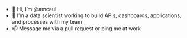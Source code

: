 - 👋 Hi, I’m @amcaul
- 👀 I’m a data scientist working to build APIs, dashboards, applications, and processes with my team
- 📫 Message me via a pull request or ping me at work

<!---
amcaul/amcaul is a ✨ special ✨ repository because its `README.md` (this file) appears on your GitHub profile.
You can click the Preview link to take a look at your changes.
--->
